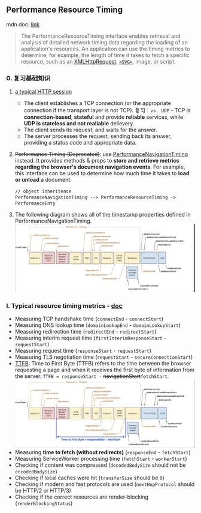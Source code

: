 ## Performance Resource Timing

mdn doc: [link](https://developer.mozilla.org/en-US/docs/Web/API/PerformanceResourceTiming)

> The PerformanceResourceTiming interface enables retrieval and analysis of detailed network timing data regarding the loading of an application's resources. An application can use the timing metrics to determine, for example, the length of time it takes to fetch a specific resource, such as an [XMLHttpRequest](https://developer.mozilla.org/en-US/docs/Web/API/XMLHttpRequest), [`<SVG>`](https://developer.mozilla.org/en-US/docs/Web/SVG/Element/svg), image, or script.

### 0. 复习基础知识

1. [a typical HTTP session](https://developer.mozilla.org/en-US/docs/Web/HTTP/Session)

   - The client establishes a TCP connection (or the appropriate connection if the transport layer is not TCP). 复习：`vs. UDP` - TCP is **connection-based**, **stateful** and provide **reliable** services, while **UDP is stateless and not realiable** delievery.
   - The client sends its request, and waits for the answer.
   - The server processes the request, sending back its answer, providing a status code and appropriate data.

2. <s>Performance Timing (Deprecated)</s>: use [PerformanceNavigationTiming](https://developer.mozilla.org/en-US/docs/Web/API/PerformanceNavigationTiming) instead. It provides methods & props to **store and retrieve metrics regarding the browser's document navigation events**. For example, this interface can be used to determine how much time it takes to **load or unload** a document.
   ```
   // object inheritence
   PerformanceNavigationTiming --> PerformanceResourceTiming -> PerformanceEnty
   ```
3. The following diagram shows all of the timestamp properties defined in PerformanceNavigationTiming.
   ![image](../assets/performance_timestamp_props.png)

### I. Typical resource timing metrics - [doc](https://developer.mozilla.org/en-US/docs/Web/API/PerformanceResourceTiming#typical_resource_timing_metrics)

- Measuring TCP handshake time (`connectEnd` - `connectStart`)
- Measuring DNS lookup time (`domainLookupEnd` - `domainLookupStart`)
- Measuring redirection time (`redirectEnd` - `redirectStart`)
- Measuring interim request time (`firstInterimResponseStart` - `requestStart`)
- Measuring request time (`responseStart` - `requestStart`)
- Measuring TLS negotiation time (`requestStart` - `secureConnectionStart`)
- [TTFB](https://developer.mozilla.org/en-US/docs/Glossary/Time_to_first_byte): Time to First Byte (TTFB) refers to the time between the browser requesting a page and when it receives the first byte of information from the server. `TTFB = responseStart -` <s>navigationStart</s>`fetchStart`.
  ![image](../assets//time-to-first-byte-chart.png)
- Measuring **time to fetch (without redirects)** (`responseEnd` - `fetchStart`)
- Measuring ServiceWorker processing time (`fetchStart` - `workerStart`)
- Checking if content was compressed (`decodedBodySize` should not be `encodedBodySize`)
- Checking if local caches were hit (`transferSize` should be `0`)
- Checking if modern and fast protocols are used (`nextHopProtocol` should be HTTP/2 or HTTP/3)
- Checking if the correct resources are render-blocking (`renderBlockingStatus`)

